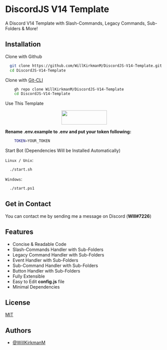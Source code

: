 # DiscordJS V14 Template 

A Discord V14 Template with Slash-Commands, Legacy Commands, Sub-Folders & More!
## Installation

Clone with Github

```bash
  git clone https://github.com/WillKirkmanM/DiscordJS-V14-Template.git
  cd DiscordJS-V14-Template
```
    
Clone with [Git-CLI](https://cli.github.com/)

```bash
    gh repo clone WillKirkmanM/DiscordJS-V14-Template
    cd DiscordJS-V14-Template
```

Use This Template
<p align="center">
  <img width="145" height="45" align="center" src="https://camo.githubusercontent.com/523d7e81c3d3dcd01b711f14c87e850edeb8e62bf72814d3231ab084a0c70d31/68747470733a2f2f7777772e726f737472756d2e626c6f672f706f73742f323031392d30362d31312d612d7265706f2d74656d706c6174652d666f722d722d616e616c797369735f66696c65732f7573652d746869732e706e67"></img>
</p>


**Rename .env.example to .env and put your token following:**
```bash
    TOKEN=YOUR_TOKEN
```
Start Bot (Dependencies Will be Installed Automatically)

`Linux / Unix`: 
```bash
  ./start.sh
```
`Windows`:
```bash
  ./start.ps1
```
 
## Get in Contact

You can contact me by sending me a message on Discord (**WIll#7226**) 

## Features

- Concise & Readable Code
- Slash-Commands Handler with Sub-Folders
- Legacy Command Handler with Sub-Folders
- Event Handler with Sub-Folders 
- Sub-Command Handler with Sub-Folders
- Button Handler with Sub-Folders
- Fully Extensible
- Easy to Edit **config.js** file
- Minimal Dependencies
## License

[MIT](https://choosealicense.com/licenses/mit/)


## Authors

- [@WillKirkmanM](https://www.github.com/WillKirkmanM)


